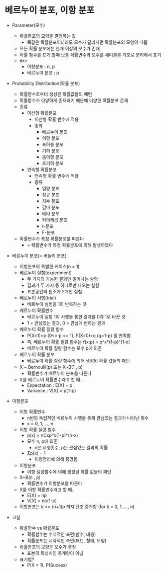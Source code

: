 # 베르누이 분포, 이항 분포
* Parameter(모수)
    * 확률분포의 모양을 결정하는 값
        * 똑같은 확률분포이더라도 모수가 달라지면 확률분포의 모양이 다름
    * 모든 확률 분포에는 한개 이상의 모수가 존재
    * 확률 함수를 표기 할때 보통 확률변수와 모수를 세미콜론 기호로 분리해서 표기
    * ex>
        * 이항분포 : n, p
        * 베르누이 분포 : p
* Probability Distribution(확률 분포)
    * 확률함수로부터 생성된 확률값들의 패턴
    * 확률함수가 다양하게 존재하기 때문에 다양한 확률분포 존재
    * 종류
        * 이산형 확률분포
            * 이산형 확률 변수에 적용
            * 종류
                * 베르누이 분포
                * 이항 분포
                * 포아송 분포
                * 기하 분포
                * 음이항 분포
                * 초기하 분포
        * 연속형 확률분포
            * 연속형 확률 변수에 적용
            * 종류
                * 일양 분포
                * 정규 분포
                * 지수 분포
                * 감마 분포
                * 베타 분포
                * 카이제곱 분포
                * t-분포
                * F-분포
    * 확률변수가 특정 확률분포를 따른다
        * = 확률변수가 특정 확률분포에 의해 발생하였다

* 베르누이 분포(= 버눌리 분포)
    * 이항분포의 특별한 케이스(n = 1)
    * 베르누이 실험(experiment)
        * 두 가지의 가능한 결과만 일어나는 실험
        * 결과가 두 가지 중 하나로만 나오는 실험
        * 표본공간의 원소가 2개인 실험
    * 베르누이 시행(trial)
        * 베르누이 실험을 1회 반복하는 것
    * 베르누이 확률변수
        * 베르누이 실험 1회 시행을 통한 결과를  0과 1로 바꾼 것
        * 1 = 관심있는 결과, 0 = 관심에 반하는 결과
    * 베르누이 확률 질량 함수
        * P(X=1)=p (0<= p <= 1), P(X=0)=q (q=1-p) 를 만족함
        * 즉, 베르누이 확률 질량 함수는 f(x;p) = p^x*(1-p)^(1-x)
        * 베르누이 확률 질량 함수는 모수 p에 의존
    * 베르누이 확률 분포
        * 베르누이 확률 질량 함수에 의해 생성된 확률 값들의 패턴
    * X ~ Bernoulli(p) 또는 X~B(1 , p)
        * 확률변수가 베르누이 분포를 따른다
    * X를 베르누이 확률변수라고 할 때..
        * Expectation : E[X] = p
        * Variance : V[X] = p(1-p)
* 이항분포
    * 이항 확률변수
        * n번의 독립적인 베르누이 시행을 통해 관심있는 결과가 나타난 횟수
        * x = 0, 1, ..., n
    * 이항 확률 질량 함수
        * p(x) = nCx*p^x*(1-p)^(n-x)
        * 모수 n, p에 의존
            * n은 시행횟수, p는 관심있는 결과의 확률
        * Σp(x) = 1
            * 이항정리에 의해 증명됨
    * 이항분포
        * 이항 질량함수에 의해 생성된 확률 값들의 패턴
    * X~B(n , p)
        * 확률변수가 이항분포를 따른다
    * X를 이항 확률변수라고 할 때..
        * E[X] = np
        * V[X] = np(1-p)
    * 이항분포는 k <= (n+1)p 까지 단조 증가함 (for k = 0, 1, ..., n)
* 고찰
    * 확률함수 vs 확률분포
        * 확률함수는 수식적인 측면(함수, 대응)
        * 확률분포는 시각적인 측면(패턴, 형태, 모양)
    * 확률분포의 모양은 모수가 결정
        * 표본의 특성치인 통계량이 아님
    * 표기법?
        * P(X = 1), P(Sucess)